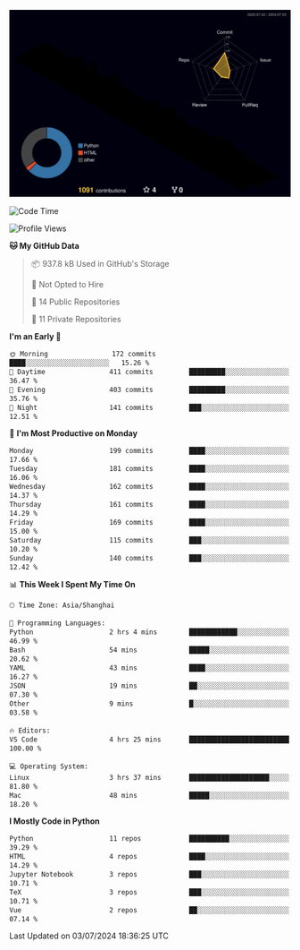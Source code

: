 <!--![](https://raw.githubusercontent.com/BorisYang326/BorisYang326/output/github-contribution-grid-snake-dark.svg) -->
![](./profile-3d-contrib/profile-night-rainbow.svg)
<!--START_SECTION:waka-->
![Code Time](http://img.shields.io/badge/Code%20Time-263%20hrs%2058%20mins-blue)

![Profile Views](http://img.shields.io/badge/Profile%20Views-18-blue)

**🐱 My GitHub Data** 

> 📦 937.8 kB Used in GitHub's Storage 
 > 
> 🚫 Not Opted to Hire
 > 
> 📜 14 Public Repositories 
 > 
> 🔑 11 Private Repositories 
 > 
**I'm an Early 🐤** 

```text
🌞 Morning                172 commits         ████░░░░░░░░░░░░░░░░░░░░░   15.26 % 
🌆 Daytime                411 commits         █████████░░░░░░░░░░░░░░░░   36.47 % 
🌃 Evening                403 commits         █████████░░░░░░░░░░░░░░░░   35.76 % 
🌙 Night                  141 commits         ███░░░░░░░░░░░░░░░░░░░░░░   12.51 % 
```
📅 **I'm Most Productive on Monday** 

```text
Monday                   199 commits         ████░░░░░░░░░░░░░░░░░░░░░   17.66 % 
Tuesday                  181 commits         ████░░░░░░░░░░░░░░░░░░░░░   16.06 % 
Wednesday                162 commits         ████░░░░░░░░░░░░░░░░░░░░░   14.37 % 
Thursday                 161 commits         ████░░░░░░░░░░░░░░░░░░░░░   14.29 % 
Friday                   169 commits         ████░░░░░░░░░░░░░░░░░░░░░   15.00 % 
Saturday                 115 commits         ███░░░░░░░░░░░░░░░░░░░░░░   10.20 % 
Sunday                   140 commits         ███░░░░░░░░░░░░░░░░░░░░░░   12.42 % 
```


📊 **This Week I Spent My Time On** 

```text
🕑︎ Time Zone: Asia/Shanghai

💬 Programming Languages: 
Python                   2 hrs 4 mins        ████████████░░░░░░░░░░░░░   46.99 % 
Bash                     54 mins             █████░░░░░░░░░░░░░░░░░░░░   20.62 % 
YAML                     43 mins             ████░░░░░░░░░░░░░░░░░░░░░   16.27 % 
JSON                     19 mins             ██░░░░░░░░░░░░░░░░░░░░░░░   07.30 % 
Other                    9 mins              █░░░░░░░░░░░░░░░░░░░░░░░░   03.58 % 

🔥 Editors: 
VS Code                  4 hrs 25 mins       █████████████████████████   100.00 % 

💻 Operating System: 
Linux                    3 hrs 37 mins       ████████████████████░░░░░   81.80 % 
Mac                      48 mins             █████░░░░░░░░░░░░░░░░░░░░   18.20 % 
```

**I Mostly Code in Python** 

```text
Python                   11 repos            ██████████░░░░░░░░░░░░░░░   39.29 % 
HTML                     4 repos             ████░░░░░░░░░░░░░░░░░░░░░   14.29 % 
Jupyter Notebook         3 repos             ███░░░░░░░░░░░░░░░░░░░░░░   10.71 % 
TeX                      3 repos             ███░░░░░░░░░░░░░░░░░░░░░░   10.71 % 
Vue                      2 repos             ██░░░░░░░░░░░░░░░░░░░░░░░   07.14 % 
```




 Last Updated on 03/07/2024 18:36:25 UTC
<!--END_SECTION:waka-->
